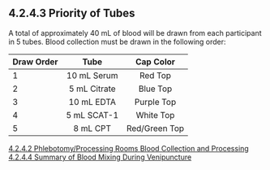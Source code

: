 ## 4.2.4.3 Priority of Tubes

A total of approximately 40 mL of blood will be drawn from each participant in 5 tubes.  Blood collection must be drawn in the following order:

| Draw Order | Tube         | Cap Color     |
|:-----------|:------------:|:-------------:| 
| 1          | 10 mL  Serum | Red Top       |
| 2          | 5 mL Citrate | Blue Top      |
| 3          | 10 mL EDTA   | Purple Top    |
| 4          | 5 mL SCAT-1  | White Top     |
| 5          | 8 mL CPT     | Red/Green Top |


<div class="center">
<div class="btn-group">
  <a href=":pages_path:/manuals/blood-collection-processing/4-02-04-02-phlebotomy-processing-rooms.md" class="btn btn-default">
    <span class="glyphicon glyphicon-chevron-left"></span>
    4.2.4.2 Phlebotomy/Processing Rooms
  </a>

  <a href=":pages_path:/manuals/blood-collection-processing" class="btn btn-default">
    <span class="glyphicon glyphicon-chevron-up"></span>
    Blood Collection and Processing
  </a>

  <a href=":pages_path:/manuals/blood-collection-processing/4-02-04-04-summary-of-blood-mixing.md" class="btn btn-success">
    4.2.4.4 Summary of Blood Mixing During Venipuncture
    <span class="glyphicon glyphicon-chevron-right"></span>
  </a>
</div>
</div>